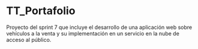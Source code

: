 # TT_Portafolio
Proyecto del sprint 7 que incluye el desarrollo de una aplicación web sobre vehículos a la venta y su implementación en un servicio en la nube de acceso al público.
